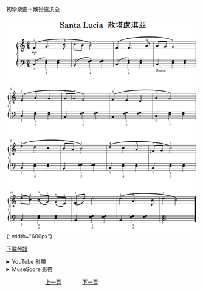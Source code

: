 ﻿---
---
初學樂曲 - 散搭盧淇亞

![散搭盧淇亞](/assets/Piano/B-SantaLucia.png){: width="600px"}

<a href="/assets/Piano/B-SantaLucia.pdf" target="_blank">下載琴譜</a>

<details>
  <summary>YouTube 影帶</summary>
<ol>
<iframe width="560" height="315" src="https://www.youtube.com/embed/WQR8uVktMfg" title="散搭盧淇亞" frameborder="0" allow="accelerometer; autoplay; clipboard-write; encrypted-media; gyroscope; picture-in-picture; web-share" allowfullscreen></iframe>

</ol>
</details>

<details>
  <summary>MuseScore 影帶</summary>
<ol>
<a href="https://musescore.com/user/65457238/scores/11041909?share=copy_link" target="_blank">Open to Play</a>
</ol>
</details>


&nbsp;&nbsp;&nbsp;&nbsp;&nbsp;&nbsp;&nbsp;&nbsp;&nbsp;&nbsp;&nbsp;&nbsp;
&nbsp;&nbsp;&nbsp;&nbsp;&nbsp;&nbsp;&nbsp;&nbsp;&nbsp;&nbsp;&nbsp;&nbsp;
[上一頁](B-TheIndianCabin)
&nbsp;&nbsp;&nbsp;&nbsp;&nbsp;&nbsp;&nbsp;&nbsp;&nbsp;&nbsp;&nbsp;&nbsp;
[下一頁](B-HappyBirthday)









